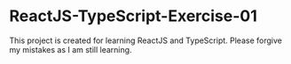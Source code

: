 # ReactJS-TypeScript-Exercise-01
This project is created for learning ReactJS and TypeScript. Please forgive my mistakes as I am still learning.
